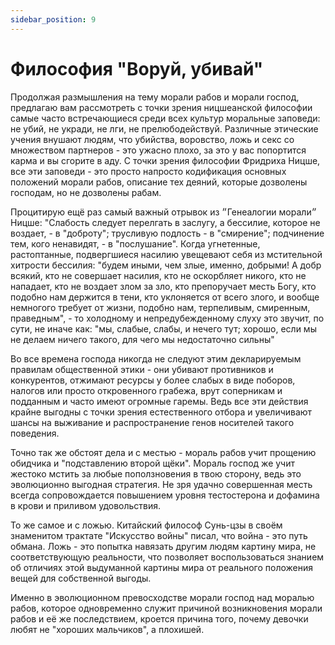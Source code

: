 ```yaml
---
sidebar_position: 9
---
```


# Философия "Воруй, убивай"

Продолжая размышления на тему морали рабов и морали господ, предлагаю вам рассмотреть с точки зрения ницшеанской философии самые часто встречающиеся среди всех культур моральные заповеди: не убий, не укради, не лги, не прелюбодействуй. Различные этические учения внушают людям, что убийства, воровство, ложь и секс со множеством партнеров - это ужасно плохо, за это у вас попортится карма и вы сгорите в аду. С точки зрения философии Фридриха Ницше, все эти заповеди - это просто напросто кодификация основных положений морали рабов, описание тех деяний, которые дозволены господам, но не дозволены рабам.

Процитирую ещё раз самый важный отрывок из ״Генеалогии морали״ Ницше: "Слабость следует перелгать в заслугу, а бессилие, которое не воздает, - в "доброту"; трусливую подлость - в "смирение"; подчинение тем, кого ненавидят, - в "послушание". Когда угнетенные, растоптанные, подвергшиеся насилию увещевают себя из мстительной хитрости бессилия: "будем иными, чем злые, именно, добрыми! А добр всякий, кто не совершает насилия, кто не оскорбляет никого, кто не нападает, кто не воздает злом за зло, кто препоручает месть Богу, кто подобно нам держится в тени, кто уклоняется от всего злого, и вообще немногого требует от жизни, подобно нам, терпеливым, смиренным, праведным", - то холодному и непредубежденному слуху это звучит, по сути, не иначе как: "мы, слабые, слабы, и нечего тут; хорошо, если мы не делаем ничего такого, для чего мы недостаточно сильны"

Во все времена господа никогда не следуют этим декларируемым правилам общественной этики - они убивают противников и конкурентов, отжимают ресурсы у более слабых в виде поборов, налогов или просто откровенного грабежа, врут соперникам и подданным и часто имеют огромные гаремы. Ведь все эти действия крайне выгодны с точки зрения естественного отбора и увеличивают шансы на выживание и распространение генов носителей такого поведения.

Точно так же обстоят дела и с местью - мораль рабов учит прощению обидчика и "подставлению второй щёки". Мораль господ же учит жестоко мстить за любые поползновения в твою сторону, ведь это эволюционно выгодная стратегия. Не зря удачно совершенная месть всегда сопровождается повышением уровня тестостерона и дофамина в крови и приливом удовольствия.

То же самое и с ложью. Китайский философ Сунь-цзы в своём знаменитом трактате "Искусство войны" писал, что война - это путь обмана. Ложь - это попытка навязать другим людям картину мира, не соответствующую реальности, что позволяет воспользоваться знанием об отличиях этой выдуманной картины мира от реального положения вещей для собственной выгоды.

Именно в эволюционном превосходстве морали господ над моралью рабов, которое одновременно служит причиной возникновения морали рабов и её же последствием, кроется причина того, почему девочки любят не "хороших мальчиков", а плохишей.

